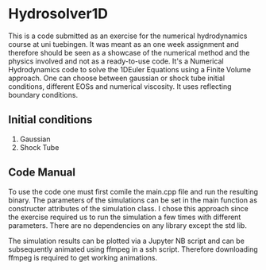 # Hydrosolver1D
This is a code submitted as an exercise for the numerical hydrodynamics course at uni tuebingen. It was meant as an one week assignment and therefore should be seen as a showcase of the numerical method and the physics involved and not as a ready-to-use code. 
It's a Numerical Hydrodynamics code to solve the 1DEuler Equations using a Finite Volume approach. One can choose between gaussian or shock tube initial conditions, different EOSs and numerical viscosity. It uses reflecting boundary conditions.

## Initial conditions
1. Gaussian
2. Shock Tube


## Code Manual
To use the code one must first comile the main.cpp file and run the resulting binary. The parameters of the simulations can be set in the main function as constructer attributes of the simulation class. I chose this approach since the exercise required us to run the simulation a few times with different parameters. There are no dependencies on any library except the std lib. 

The simulation results can be plotted via a Jupyter NB script and can be subsequently animated using ffmpeg in a ssh script. Therefore downloading ffmpeg is required to get working animations.
